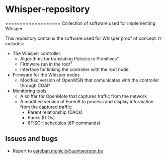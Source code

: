 # Whisper-repository
===================
Collection of software used for implementing Whisper

This repository contains the software used for Whisper proof of concept. It includes:
* The Whisper controller:
	- Algorithms for translating Policies to Primitives"
	- Firmware run in the root"
	- Interface for linking the controller with the root node
* Firmware for the Whisper nodes
	- Modified version of OpenWSN that comunicates with the controller through COAP
* Monitoring tools
 	- A sniffer for OpenMote that captures traffic from the network
	- A modified version of Foren6 to process and display information from the captured traffic:
 		- Parent relationship (DAOs)
		- Ranks (DIOs)
 		- 6TiSCH schedules (6P commands)


Issues and bugs
---------------

* Report to esteban.municio@uantwerpen.be
